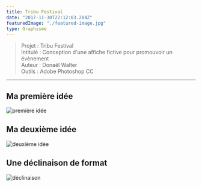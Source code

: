```yaml
---
title: Tribu Festival
date: "2017-11-30T22:12:03.284Z"
featuredImage: "./featured-image.jpg"
type: Graphisme
---
```

>Projet : Tribu Festival <br>
>Intitulé : Conception d'une affiche fictive pour promouvoir un évènement <br>
>Auteur : Donaël Walter<br>
>Outils : Adobe Photoshop CC
----------------------------------------------------------

## Ma première idée 
![première idée](https://mir-s3-cdn-cf.behance.net/project_modules/fs/bf9c8d59397097.5a205af0ba5a7.png)
## Ma deuxième idée
![deuxième idée](https://mir-s3-cdn-cf.behance.net/project_modules/fs/d9943b59397097.5a205af0baad4.png)
## Une déclinaison de format
![déclinaison](https://mir-s3-cdn-cf.behance.net/project_modules/fs/21452c59397097.5a205af0bafc5.png)